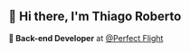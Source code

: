 ## :wave: Hi there, I'm Thiago Roberto 
**:office: Back-end Developer** at [@Perfect Flight](https://github.com/perfect-flight)
